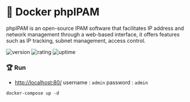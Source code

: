 # 🎉 Docker phpIPAM

phpIPAM is an open-source IPAM software that facilitates IP address and network management through a web-based interface, it offers features such as IP tracking, subnet management, access control.

![version](https://img.shields.io/badge/version-1.0-blue)
![rating](https://img.shields.io/badge/rating-★★★★★-yellow)
![uptime](https://img.shields.io/badge/uptime-100%25-brightgreen)

### 🏆 Run

- [http://localhost:80/](http://localhost:80/) username : `admin` password : `admin`

```shell
docker-compose up -d
```
